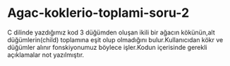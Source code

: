 # Agac-koklerio-toplami-soru-2
C dilinde yazdığımız kod 3 düğümden oluşan ikili bir ağacın kökünün,alt düğümlerin(child) toplamına eşit
olup olmadığını bulur.Kullanıcıdan kökr ve düğümler alınır fonskiyonumuz böylece işler.Kodun içerisinde gerekli açıklamalar not yazılmıştır.
